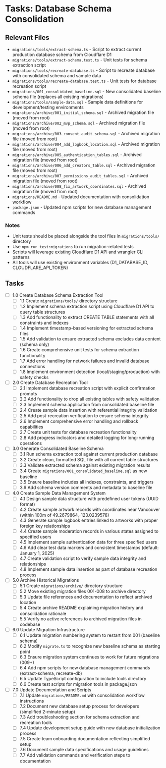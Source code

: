 # Tasks: Database Schema Consolidation

## Relevant Files

- `migrations/tools/extract-schema.ts` - Script to extract current production database schema from Cloudflare D1
- `migrations/tools/extract-schema.test.ts` - Unit tests for schema extraction script
- `migrations/tools/recreate-database.ts` - Script to recreate database with consolidated schema and sample data
- `migrations/tools/recreate-database.test.ts` - Unit tests for database recreation script
- `migrations/001_consolidated_baseline.sql` - New consolidated baseline schema file (replaces all existing migrations)
- `migrations/tools/sample-data.sql` - Sample data definitions for development/testing environments
- `migrations/archive/001_initial_schema.sql` - Archived migration file (moved from root)
- `migrations/archive/002_mvp_schema.sql` - Archived migration file (moved from root)
- `migrations/archive/003_consent_audit_schema.sql` - Archived migration file (moved from root)
- `migrations/archive/004_add_logbook_location.sql` - Archived migration file (moved from root)
- `migrations/archive/005_authentication_tables.sql` - Archived migration file (moved from root)
- `migrations/archive/006_add_creators_table.sql` - Archived migration file (moved from root)
- `migrations/archive/007_permissions_audit_tables.sql` - Archived migration file (moved from root)
- `migrations/archive/008_fix_artwork_coordinates.sql` - Archived migration file (moved from root)
- `migrations/README.md` - Updated documentation with consolidation workflow
- `package.json` - Updated npm scripts for new database management commands

### Notes

- Unit tests should be placed alongside the tool files in `migrations/tools/` directory
- Use `npm run test:migrations` to run migration-related tests
- Scripts will leverage existing Cloudflare D1 API and wrangler CLI patterns
- All tools will use existing environment variables (D1_DATABASE_ID, CLOUDFLARE_API_TOKEN)

## Tasks

- [ ] 1.0 Create Database Schema Extraction Tool
  - [ ] 1.1 Create `migrations/tools/` directory structure
  - [ ] 1.2 Implement schema extraction script using Cloudflare D1 API to query table structures
  - [ ] 1.3 Add functionality to extract CREATE TABLE statements with all constraints and indexes
  - [ ] 1.4 Implement timestamp-based versioning for extracted schema files
  - [ ] 1.5 Add validation to ensure extracted schema excludes data content (schema only)
  - [ ] 1.6 Create comprehensive unit tests for schema extraction functionality
  - [ ] 1.7 Add error handling for network failures and invalid database connections
  - [ ] 1.8 Implement environment detection (local/staging/production) with safety checks
- [ ] 2.0 Create Database Recreation Tool
  - [ ] 2.1 Implement database recreation script with explicit confirmation prompts
  - [ ] 2.2 Add functionality to drop all existing tables with safety validation
  - [ ] 2.3 Implement schema application from consolidated baseline file
  - [ ] 2.4 Create sample data insertion with referential integrity validation
  - [ ] 2.5 Add post-recreation verification to ensure schema integrity
  - [ ] 2.6 Implement comprehensive error handling and rollback capabilities
  - [ ] 2.7 Create unit tests for database recreation functionality
  - [ ] 2.8 Add progress indicators and detailed logging for long-running operations
- [ ] 3.0 Generate Consolidated Baseline Schema
  - [ ] 3.1 Run schema extraction tool against current production database
  - [ ] 3.2 Create clean, formatted SQL file with all current table structures
  - [ ] 3.3 Validate extracted schema against existing migration results
  - [ ] 3.4 Create `migrations/001_consolidated_baseline.sql` as new baseline
  - [ ] 3.5 Ensure baseline includes all indexes, constraints, and triggers
  - [ ] 3.6 Add schema version comments and metadata to baseline file
- [ ] 4.0 Create Sample Data Management System
  - [ ] 4.1 Design sample data structure with predefined user tokens (UUID format)
  - [ ] 4.2 Create sample artwork records with coordinates near Vancouver (within 100m of 49.2679864,-123.0239578)
  - [ ] 4.3 Generate sample logbook entries linked to artworks with proper foreign key relationships
  - [ ] 4.4 Create sample moderation records in various states assigned to specified users
  - [ ] 4.5 Implement sample authentication data for three specified users
  - [ ] 4.6 Add clear test data markers and consistent timestamps (default: January 1, 2025)
  - [ ] 4.7 Create validation script to verify sample data integrity and relationships
  - [ ] 4.8 Implement sample data insertion as part of database recreation process
- [ ] 5.0 Archive Historical Migrations
  - [ ] 5.1 Create `migrations/archive/` directory structure
  - [ ] 5.2 Move existing migration files 001-008 to archive directory
  - [ ] 5.3 Update file references and documentation to reflect archived location
  - [ ] 5.4 Create archive README explaining migration history and consolidation rationale
  - [ ] 5.5 Verify no active references to archived migration files in codebase
- [ ] 6.0 Update Migration Infrastructure
  - [ ] 6.1 Update migration numbering system to restart from 001 (baseline schema)
  - [ ] 6.2 Modify `migrate.ts` to recognize new baseline schema as starting point
  - [ ] 6.3 Ensure migration system continues to work for future migrations (009+)
  - [ ] 6.4 Add npm scripts for new database management commands (extract-schema, recreate-db)
  - [ ] 6.5 Update TypeScript configuration to include tools directory
  - [ ] 6.6 Create test scripts for migration tools in package.json
- [ ] 7.0 Update Documentation and Scripts
  - [ ] 7.1 Update `migrations/README.md` with consolidation workflow instructions
  - [ ] 7.2 Document new database setup process for developers (simplified 2-minute setup)
  - [ ] 7.3 Add troubleshooting section for schema extraction and recreation tools
  - [ ] 7.4 Update development setup guide with new database initialization process
  - [ ] 7.5 Create team onboarding documentation reflecting simplified setup
  - [ ] 7.6 Document sample data specifications and usage guidelines
  - [ ] 7.7 Add validation commands and verification steps to documentation
